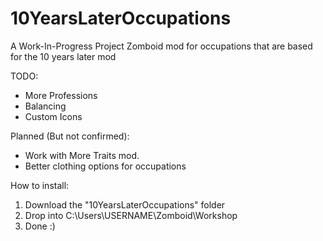 # 10YearsLaterOccupations
A Work-In-Progress Project Zomboid mod for occupations that are based for the 10 years later mod

TODO:
* More Professions
* Balancing
* Custom Icons


Planned (But not confirmed):
* Work with More Traits mod.
* Better clothing options for occupations

How to install:
1. Download the "10YearsLaterOccupations" folder
2. Drop into C:\Users\USERNAME\Zomboid\Workshop
3. Done :)
